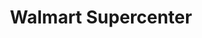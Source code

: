 ---
title: "Walmart Supercenter"
url: /findlay/walmart-supercenter-tiffin-avenue/
shop: supermarket
---